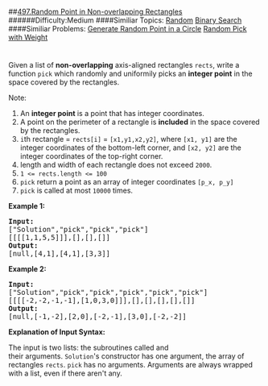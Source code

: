 ##[497.Random Point in Non-overlapping Rectangles](https://leetcode.com/problems/random-point-in-non-overlapping-rectangles/description/ "497.Random Point in Non-overlapping Rectangles")
######Difficulty:Medium
####Similiar Topics:
  [Random](https://leetcode.com//tag/random)  [Binary Search](https://leetcode.com//tag/binary-search)
####Similiar Problems:
  [Generate Random Point in a Circle](https://leetcode.com//problems/generate-random-point-in-a-circle)  [Random Pick with Weight](https://leetcode.com//problems/random-pick-with-weight)
<div class="question-description__3U1T" style="padding-top: 10px;"><div><p>Given a list of <strong>non-overlapping</strong>&#160;axis-aligned rectangles <code>rects</code>, write a function <code>pick</code> which randomly and uniformily picks an <strong>integer point</strong> in the space&#160;covered by the rectangles.</p>

<p>Note:</p>

<ol>
	<li>An <strong>integer point</strong>&#160;is a point that has integer coordinates.&#160;</li>
	<li>A point&#160;on the perimeter&#160;of a rectangle is&#160;<strong>included</strong> in the space covered by the rectangles.&#160;</li>
	<li><code>i</code>th rectangle = <code>rects[i]</code> =&#160;<code>[x1,y1,x2,y2]</code>, where <code>[x1, y1]</code>&#160;are the integer coordinates of the bottom-left corner, and <code>[x2, y2]</code>&#160;are the integer coordinates of the top-right corner.</li>
	<li>length and width of each rectangle does not exceed <code>2000</code>.</li>
	<li><code>1 &lt;= rects.length&#160;&lt;= 100</code></li>
	<li><code>pick</code> return a point as an array of integer coordinates&#160;<code>[p_x, p_y]</code></li>
	<li><code>pick</code> is called at most <code>10000</code>&#160;times.</li>
</ol>

<div>
<p><strong>Example 1:</strong></p>

<pre><strong>Input: 
</strong><span id="example-input-1-1">["Solution","pick","pick","pick"]
</span><span id="example-input-1-2">[[[[1,1,5,5]]],[],[],[]]</span>
<strong>Output: 
</strong><span id="example-output-1">[null,[4,1],[4,1],[3,3]]</span>
</pre>

<div>
<p><strong>Example 2:</strong></p>

<pre><strong>Input: 
</strong><span id="example-input-2-1">["Solution","pick","pick","pick","pick","pick"]
</span><span id="example-input-2-2">[[[[-2,-2,-1,-1],[1,0,3,0]]],[],[],[],[],[]]</span>
<strong>Output: 
</strong><span id="example-output-2">[null,[-1,-2],[2,0],[-2,-1],[3,0],[-2,-2]]</span></pre>
</div>

<div>
<p><strong>Explanation of Input Syntax:</strong></p>

<p>The input is two lists:&#160;the subroutines called&#160;and their&#160;arguments.&#160;<code>Solution</code>'s&#160;constructor has one argument, the array of rectangles <code>rects</code>. <code>pick</code>&#160;has no arguments.&#160;Arguments&#160;are&#160;always wrapped with a list, even if there aren't any.</p>
</div>
</div>

<div>
<div>&#160;</div>
</div>
</div></div><div> </div><div> </div><div> </div><div> </div><div> </div><div> </div><div> </div><div> </div><div> </div><div> </div><div> </div><div> </div><div> </div><div> </div><div> </div><div> </div><div> </div><div> </div><div> </div><div> </div><div> </div><div> </div><div> </div><div> </div><div> </div><div> </div><div> </div><div> </div><div> </div><div> </div><div> </div><div> </div><div> </div><div> </div><div> </div><div> </div><div> </div><div> </div><div> </div><div> </div><div> </div><div> </div><div> </div><div> </div><div> </div><div> </div><div> </div><div> </div><div> </div><div> </div><div> </div><div> </div><div> </div><div> </div><div> </div><div> </div><div> </div><div> </div><div> </div><div> </div><div> </div><div> </div><div> </div><div> </div><div> </div><div> </div><div> </div><div> </div><div> </div><div> </div><div> </div><div> </div><div> </div><div> </div><div> </div><div> </div><div> </div><div> </div><div> </div><div> </div><div> </div><div> </div><div> </div><div> </div><div> </div><div> </div><div> </div><div> </div><div> </div><div> </div><div> </div><div> </div><div> </div><div> </div><div> </div><div> </div><div> </div><div> </div><div> </div><div> </div><div> </div><div> </div><div> </div><div> </div><div> </div><div> </div><div> </div><div> </div><div> </div><div> </div><div> </div><div> </div>